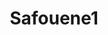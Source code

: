 ---
title: Safouene1
github: https://github.com/Safouene1
mode: dark
transition: 1s
score: 66.9
archetype:
- Minimalistic
---